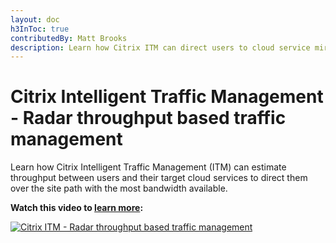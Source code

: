 ```yaml
---
layout: doc
h3InToc: true
contributedBy: Matt Brooks
description: Learn how Citrix ITM can direct users to cloud service mirror sites with the most bandwidth available between them.
---
```

# Citrix Intelligent Traffic Management - Radar throughput based traffic management

Learn how Citrix Intelligent Traffic Management (ITM) can estimate throughput between users and their target cloud services to direct them over the site path with the most bandwidth available.

**Watch this video to [learn more](https://youtu.be/K9KX-q5t_64):**

[![Citrix ITM - Radar throughput based traffic management](/en-us/tech-zone/learn/media/shared_video-placeholder.png)](https://youtu.be/K9KX-q5t_64)
